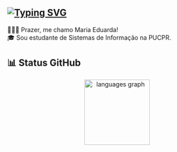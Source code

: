 <h2><a href="https://git.io/typing-svg"><img src="https://readme-typing-svg.demolab.com?font=Poppins&size=30&duration=2500&pause=1000&color=F7F7F7&random=false&width=435&lines=Olá!+:)" alt="Typing SVG" /></a></h2>

🙋🏽‍♀️ Prazer, me chamo Maria Eduarda! <br>
🎓 Sou estudante de Sistemas de Informação na PUCPR.

###

<h2 align="left">📊 Status GitHub</h2>

<div align="center">
  
  <img src="https://github-readme-stats.vercel.app/api/top-langs?username=dudatt&locale=en&hide_title=false&layout=compact&card_width=320&langs_count=5&theme=dracula&hide_border=false" height="150" alt="languages graph"  />
</div>
